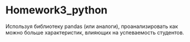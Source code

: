 # Homework3_python
Используя библиотеку pandas (или аналоги), проанализировать как можно больше характеристик, влияющих на успеваемость студентов.
